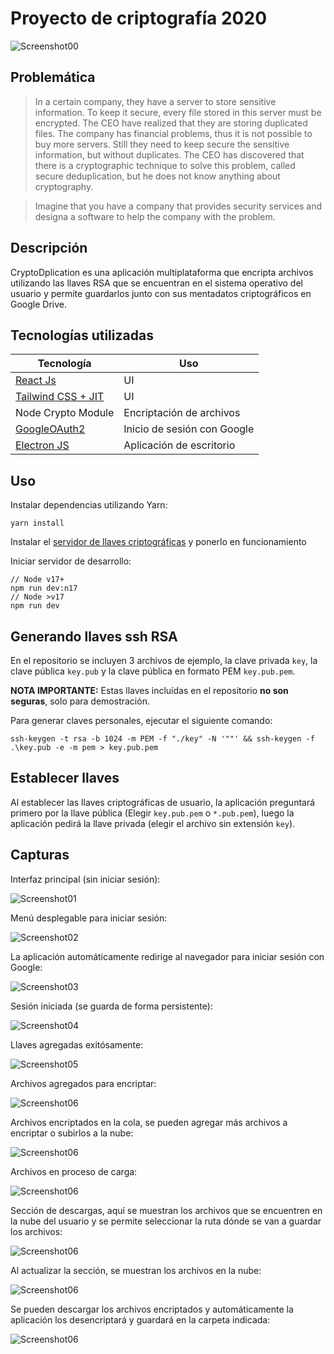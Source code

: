# Proyecto de criptografía 2020

![Screenshot00](./.github/sc00.png)

## Problemática

> In a certain company, they have a server to store sensitive information. To keep it secure, every file stored in this server must be encrypted. The CEO have realized that they are storing duplicated files. The company has financial problems, thus it is not possible to buy more servers. Still they need to keep secure the sensitive information, but without duplicates. The CEO has discovered that there is a cryptographic technique to solve this problem, called secure deduplication, but he does not know anything about cryptography.

> Imagine that you have a company that provides security services and designa a software to help the company with the problem.

## Descripción

CryptoDplication es una aplicación multiplataforma que encripta archivos utilizando las llaves RSA que se encuentran en el sistema operativo del usuario y permite guardarlos junto con sus mentadatos criptográficos en Google Drive.

## Tecnologías utilizadas

| Tecnología                                                              | Uso                         |
| ----------------------------------------------------------------------- | --------------------------- |
| [React Js](https://reactjs.org/)                                        | UI                          |
| [Tailwind CSS + JIT](https://tailwindcss.com/)                          | UI                          |
| Node Crypto Module                                                      | Encriptación de archivos    |
| [GoogleOAuth2](https://developers.google.com/identity/protocols/oauth2) | Inicio de sesión con Google |
| [Electron JS](https://www.electronjs.org/)                              | Aplicación de escritorio    |

## Uso

Instalar dependencias utilizando Yarn:

```
yarn install
```

Instalar el [servidor de llaves criptográficas](https://github.com/JoelHernandez343/crypto-project-server) y ponerlo en funcionamiento

Iniciar servidor de desarrollo:

```
// Node v17+
npm run dev:n17
// Node >v17
npm run dev
```

## Generando llaves ssh RSA

En el repositorio se incluyen 3 archivos de ejemplo, la clave privada `key`, la clave pública `key.pub` y la clave pública en formato PEM `key.pub.pem`.

**NOTA IMPORTANTE:** Estas llaves incluídas en el repositorio **no son seguras**, solo para demostración.

Para generar claves personales, ejecutar el siguiente comando:

```
ssh-keygen -t rsa -b 1024 -m PEM -f "./key" -N '""' && ssh-keygen -f .\key.pub -e -m pem > key.pub.pem
```

## Establecer llaves

Al establecer las llaves criptográficas de usuario, la aplicación preguntará primero por la llave pública (Elegir `key.pub.pem` o `*.pub.pem`), luego la aplicación pedirá la llave privada (elegir el archivo sin extensión `key`).

## Capturas

Interfaz principal (sin iniciar sesión):

![Screenshot01](./.github/sc01.png)

Menú desplegable para iniciar sesión:

![Screenshot02](./.github/sc02.png)

La aplicación automáticamente redirige al navegador para iniciar sesión con Google:

![Screenshot03](./.github/sc03.png)

Sesión iniciada (se guarda de forma persistente):

![Screenshot04](./.github/sc04.png)

Llaves agregadas exitósamente:

![Screenshot05](./.github/sc05.png)

Archivos agregados para encriptar:

![Screenshot06](./.github/sc06.png)

Archivos encriptados en la cola, se pueden agregar más archivos a encriptar o subirlos a la nube:

![Screenshot06](./.github/sc07.png)

Archivos en proceso de carga:

![Screenshot06](./.github/sc08.png)

Sección de descargas, aquí se muestran los archivos que se encuentren en la nube del usuario y se permite seleccionar la ruta dónde se van a guardar los archivos:

![Screenshot06](./.github/sc09.png)

Al actualizar la sección, se muestran los archivos en la nube:

![Screenshot06](./.github/sc10.png)

Se pueden descargar los archivos encriptados y automáticamente la aplicación los desencriptará y guardará en la carpeta indicada:

![Screenshot06](./.github/sc11.png)
